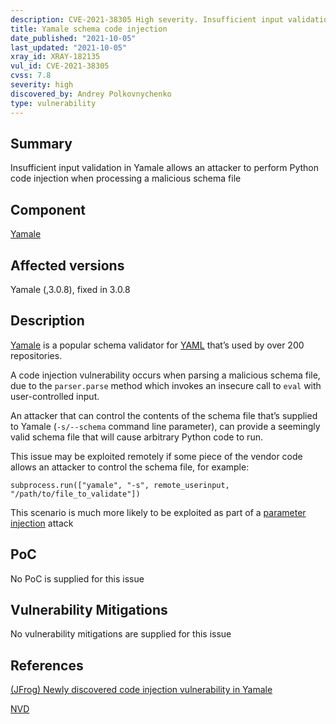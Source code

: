 ```yaml
---
description: CVE-2021-38305 High severity. Insufficient input validation in Yamale allows an attacker to perform Python code injection when processing a malicious schema file
title: Yamale schema code injection
date_published: "2021-10-05"
last_updated: "2021-10-05"
xray_id: XRAY-182135
vul_id: CVE-2021-38305
cvss: 7.8
severity: high
discovered_by: Andrey Polkovnychenko
type: vulnerability
---
```

## Summary
Insufficient input validation in Yamale allows an attacker to perform Python code injection when processing a malicious schema file

## Component

[Yamale](https://github.com/23andMe/Yamale)

## Affected versions

Yamale (,3.0.8), fixed in 3.0.8

## Description

[Yamale](https://github.com/23andMe/Yamale) is a popular schema validator for [YAML](https://github.com/Animosity/CraftIRC/wiki/Complete-idiot's-introduction-to-yaml) that’s used by over 200 repositories.

A code injection vulnerability occurs when parsing a malicious schema file, due to the `parser.parse` method which invokes an insecure call to `eval` with user-controlled input.

An attacker that can control the contents of the schema file that’s supplied to Yamale (`-s/--schema` command line parameter), can provide a seemingly valid schema file that will cause arbitrary Python code to run.

This issue may be exploited remotely if some piece of the vendor code allows an attacker to control the schema file, for example:
```
subprocess.run(["yamale", "-s", remote_userinput, "/path/to/file_to_validate"])
```
This scenario is much more likely to be exploited as part of a [parameter injection](https://staaldraad.github.io/post/2019-11-24-argument-injection/) attack

## PoC

No PoC is supplied for this issue

## Vulnerability Mitigations

No vulnerability mitigations are supplied for this issue

## References

[(JFrog) Newly discovered code injection vulnerability in Yamale](https://jfrog.com/blog/23andmes-yamale-python-code-injection-and-properly-sanitizing-eval/)

[NVD](https://nvd.nist.gov/vuln/detail/CVE-2021-38305)
